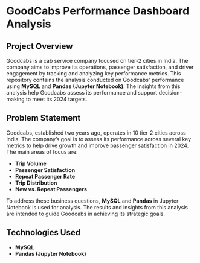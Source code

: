 # GoodCabs Performance Dashboard Analysis

## Project Overview

Goodcabs is a cab service company focused on tier-2 cities in India. The company aims to improve its operations, passenger satisfaction, and driver engagement by tracking and analyzing key performance metrics. This repository contains the analysis conducted on Goodcabs' performance using **MySQL** and **Pandas (Jupyter Notebook)**. The insights from this analysis help Goodcabs assess its performance and support decision-making to meet its 2024 targets.

## Problem Statement

Goodcabs, established two years ago, operates in 10 tier-2 cities across India. The company’s goal is to assess its performance across several key metrics to help drive growth and improve passenger satisfaction in 2024. The main areas of focus are:

- **Trip Volume**
- **Passenger Satisfaction**
- **Repeat Passenger Rate**
- **Trip Distribution**
- **New vs. Repeat Passengers**

To address these business questions, **MySQL** and **Pandas** in Jupyter Notebook is used for analysis. The results and insights from this analysis are intended to guide Goodcabs in achieving its strategic goals.

## Technologies Used

- **MySQL**
- **Pandas (Jupyter Notebook)**
